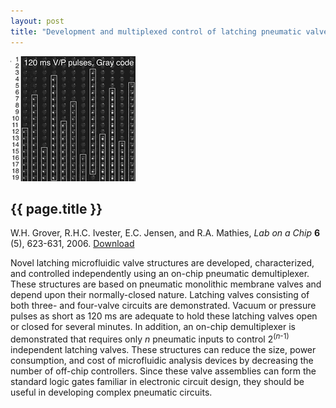 ```yaml
---
layout: post
title: "Development and multiplexed control of latching pneumatic valves using microfluidic logical structures"
---
```


[![](images/latching_valves.gif)](pdfs/latching_valves.pdf)

{{ page.title }}
----------------

W.H. Grover, R.H.C. Ivester, E.C. Jensen, and R.A. Mathies, *Lab on a Chip* **6** (5), 623-631, 2006. [Download](pdfs/latching_valves.pdf)

Novel latching microfluidic valve structures are developed, characterized, and controlled independently using an on-chip pneumatic demultiplexer. These structures are based on pneumatic monolithic membrane valves and depend upon their normally-closed nature. Latching valves consisting of both three- and four-valve circuits are demonstrated. Vacuum or pressure pulses as short as 120 ms are adequate to hold these latching valves open or closed for several minutes. In addition, an on-chip demultiplexer is demonstrated that requires only *n* pneumatic inputs to control 2<sup>(<i>n</i>-1)</sup> independent latching valves. These structures can reduce the size, power consumption, and cost of microfluidic analysis devices by decreasing the number of off-chip controllers. Since these valve assemblies can form the standard logic gates familiar in electronic circuit design, they should be useful in developing complex pneumatic circuits.